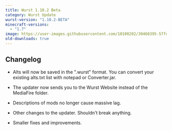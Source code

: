 ```yaml
---
title: Wurst 1.10.2 Beta
category: Wurst Update
wurst-version: "1.10.2-BETA"
minecraft-versions:
  - "1.7"
image: https://user-images.githubusercontent.com/10100202/30468395-57fd614e-99eb-11e7-845b-d3ab635f276a.jpg
old-downloads: true
---
```

## Changelog

- Alts will now be saved in the ".wurst" format. You can convert your existing alts.txt list with notepad or Converter.jar.

- The updater now sends you to the Wurst Website instead of the MediaFire folder.

- Descriptions of mods no longer cause massive lag.

- Other changes to the updater. Shouldn't break anything.

- Smaller fixes and improvements.
